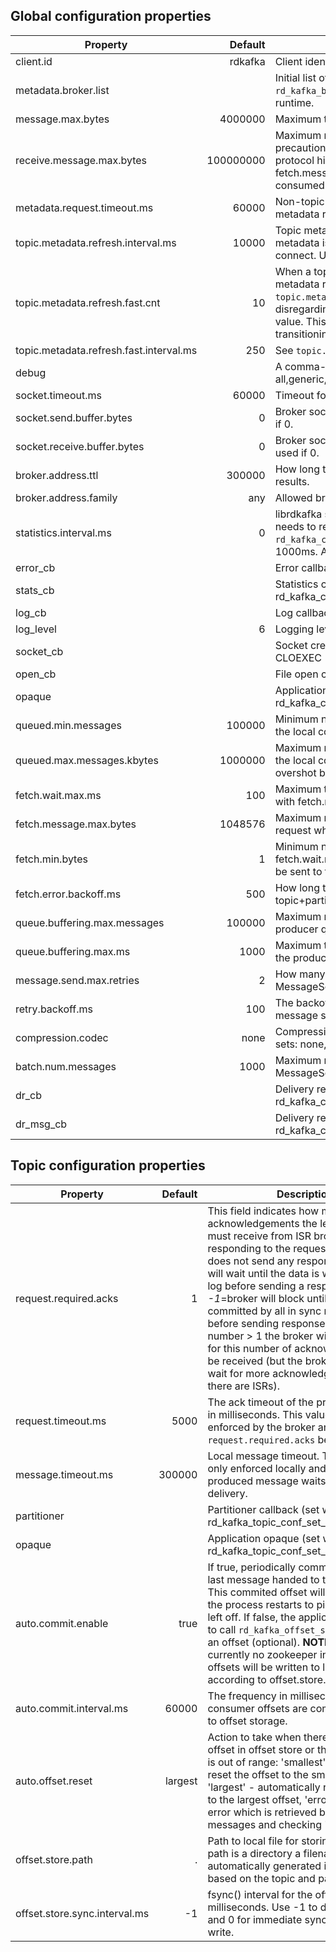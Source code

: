 ## Global configuration properties

Property                                 |       Default | Description              
-----------------------------------------|--------------:|--------------------------
client.id                                |       rdkafka | Client identifier.
metadata.broker.list                     |               | Initial list of brokers. The application may also use `rd_kafka_brokers_add()` to add brokers during runtime.
message.max.bytes                        |       4000000 | Maximum transmit message size.
receive.message.max.bytes                |     100000000 | Maximum receive message size. This is a safety precaution to avoid memory exhaustion in case of protocol hickups. The value should be at least fetch.message.max.bytes * number of partitions consumed from.
metadata.request.timeout.ms              |         60000 | Non-topic request timeout in milliseconds. This is for metadata requests, etc.
topic.metadata.refresh.interval.ms       |         10000 | Topic metadata refresh interval in milliseconds. The metadata is automatically refreshed on error and connect. Use -1 to disable the intervalled refresh.
topic.metadata.refresh.fast.cnt          |            10 | When a topic looses its leader this number of metadata requests are sent with `topic.metadata.refresh.fast.interval.ms` interval disregarding the `topic.metadata.refresh.interval.ms` value. This is used to recover quickly from transitioning leader brokers.
topic.metadata.refresh.fast.interval.ms  |           250 | See `topic.metadata.refresh.fast.cnt` description
debug                                    |               | A comma-separated list of debug contexts to enable: all,generic,broker,topic,metadata,producer,queue,msg
socket.timeout.ms                        |         60000 | Timeout for network requests.
socket.send.buffer.bytes                 |             0 | Broker socket send buffer size. System default is used if 0.
socket.receive.buffer.bytes              |             0 | Broker socket receive buffer size. System default is used if 0.
broker.address.ttl                       |        300000 | How long to cache the broker address resolving results.
broker.address.family                    |           any | Allowed broker IP address families: any, v4, v6
statistics.interval.ms                   |             0 | librdkafka statistics emit interval. The application also needs to register a stats callback using `rd_kafka_conf_set_stats_cb()`. The granularity is 1000ms. A value of 0 disables statistics.
error_cb                                 |               | Error callback (set with rd_kafka_conf_set_error_cb())
stats_cb                                 |               | Statistics callback (set with rd_kafka_conf_set_stats_cb())
log_cb                                   |               | Log callback (set with rd_kafka_conf_set_log_cb())
log_level                                |             6 | Logging level (syslog(3) levels)
socket_cb                                |               | Socket creation callback to provide race-free CLOEXEC
open_cb                                  |               | File open callback to provide race-free CLOEXEC
opaque                                   |               | Application opaque (set with rd_kafka_conf_set_opaque())
queued.min.messages                      |        100000 | Minimum number of messages per topic+partition in the local consumer queue.
queued.max.messages.kbytes               |       1000000 | Maximum number of kilobytes per topic+partition in the local consumer queue. This value may be overshot by fetch.message.max.bytes.
fetch.wait.max.ms                        |           100 | Maximum time the broker may wait to fill the response with fetch.min.bytes.
fetch.message.max.bytes                  |       1048576 | Maximum number of bytes per topic+partition to request when fetching messages from the broker.
fetch.min.bytes                          |             1 | Minimum number of bytes the broker responds with. If fetch.wait.max.ms expires the accumulated data will be sent to the client regardless of this setting.
fetch.error.backoff.ms                   |           500 | How long to postpone the next fetch request for a topic+partition in case of a fetch error.
queue.buffering.max.messages             |        100000 | Maximum number of messages allowed on the producer queue.
queue.buffering.max.ms                   |          1000 | Maximum time, in milliseconds, for buffering data on the producer queue.
message.send.max.retries                 |             2 | How many times to retry sending a failing MessageSet. **Note:** retrying may cause reordering.
retry.backoff.ms                         |           100 | The backoff time in milliseconds before retrying a message send.
compression.codec                        |          none | Compression codec to use for compressing message sets: none, gzip or snappy
batch.num.messages                       |          1000 | Maximum number of messages batched in one MessageSet.
dr_cb                                    |               | Delivery report callback (set with rd_kafka_conf_set_dr_cb())
dr_msg_cb                                |               | Delivery report callback (set with rd_kafka_conf_set_dr_msg_cb())


## Topic configuration properties

Property                                 |       Default | Description              
-----------------------------------------|--------------:|--------------------------
request.required.acks                    |             1 | This field indicates how many acknowledgements the leader broker must receive from ISR brokers before responding to the request: *0*=broker does not send any response, *1*=broker will wait until the data is written to local log before sending a response, *-1*=broker will block until message is committed by all in sync replicas (ISRs) before sending response. *>1*=for any number > 1 the broker will block waiting for this number of acknowledgements to be received (but the broker will never wait for more acknowledgements than there are ISRs).
request.timeout.ms                       |          5000 | The ack timeout of the producer request in milliseconds. This value is only enforced by the broker and relies on `request.required.acks` being > 0.
message.timeout.ms                       |        300000 | Local message timeout. This value is only enforced locally and limits the time a produced message waits for successful delivery.
partitioner                              |               | Partitioner callback (set with rd_kafka_topic_conf_set_partitioner_cb())
opaque                                   |               | Application opaque (set with rd_kafka_topic_conf_set_opaque())
auto.commit.enable                       |          true | If true, periodically commit offset of the last message handed to the application. This commited offset will be used when the process restarts to pick up where it left off. If false, the application will have to call `rd_kafka_offset_store()` to store an offset (optional). **NOTE:** There is currently no zookeeper integration, offsets will be written to local file according to offset.store.path.
auto.commit.interval.ms                  |         60000 | The frequency in milliseconds that the consumer offsets are commited (written) to offset storage.
auto.offset.reset                        |       largest | Action to take when there is no initial offset in offset store or the desired offset is out of range: 'smallest' - automatically reset the offset to the smallest offset, 'largest' - automatically reset the offset to the largest offset, 'error' - trigger an error which is retrieved by consuming messages and checking 'message->err'.
offset.store.path                        |             . | Path to local file for storing offsets. If the path is a directory a filename will be automatically generated in that directory based on the topic and partition.
offset.store.sync.interval.ms            |            -1 | fsync() interval for the offset file, in milliseconds. Use -1 to disable syncing, and 0 for immediate sync after each write.

